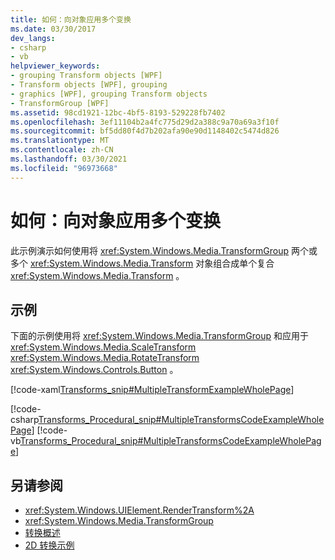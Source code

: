 ```yaml
---
title: 如何：向对象应用多个变换
ms.date: 03/30/2017
dev_langs:
- csharp
- vb
helpviewer_keywords:
- grouping Transform objects [WPF]
- Transform objects [WPF], grouping
- graphics [WPF], grouping Transform objects
- TransformGroup [WPF]
ms.assetid: 98cd1921-12bc-4bf5-8193-529228fb7402
ms.openlocfilehash: 3ef11104b2a4fc775d29d2a388c9a70a69a3f10f
ms.sourcegitcommit: bf5dd80f4d7b202afa90e90d1148402c5474d826
ms.translationtype: MT
ms.contentlocale: zh-CN
ms.lasthandoff: 03/30/2021
ms.locfileid: "96973668"
---
```

# <a name="how-to-apply-multiple-transforms-to-an-object"></a>如何：向对象应用多个变换
此示例演示如何使用将 <xref:System.Windows.Media.TransformGroup> 两个或多个 <xref:System.Windows.Media.Transform> 对象组合成单个复合 <xref:System.Windows.Media.Transform> 。  
  
## <a name="example"></a>示例  
 下面的示例使用将 <xref:System.Windows.Media.TransformGroup> 和应用于 <xref:System.Windows.Media.ScaleTransform> <xref:System.Windows.Media.RotateTransform> <xref:System.Windows.Controls.Button> 。  
  
 [!code-xaml[Transforms_snip#MultipleTransformExampleWholePage](~/samples/snippets/csharp/VS_Snippets_Wpf/Transforms_snip/CS/MultipleTransformExample.xaml#multipletransformexamplewholepage)]  
  
 [!code-csharp[Transforms_Procedural_snip#MultipleTransformsCodeExampleWholePage](~/samples/snippets/csharp/VS_Snippets_Wpf/Transforms_Procedural_snip/CSharp/MultipleTransformsExample.cs#multipletransformscodeexamplewholepage)]
 [!code-vb[Transforms_Procedural_snip#MultipleTransformsCodeExampleWholePage](~/samples/snippets/visualbasic/VS_Snippets_Wpf/Transforms_Procedural_snip/VisualBasic/MultipleTransformsExample.vb#multipletransformscodeexamplewholepage)]  
  
## <a name="see-also"></a>另请参阅

- <xref:System.Windows.UIElement.RenderTransform%2A>
- <xref:System.Windows.Media.TransformGroup>
- [转换概述](transforms-overview.md)
- [2D 转换示例](https://github.com/Microsoft/WPF-Samples/tree/master/Graphics/2DTransforms)
